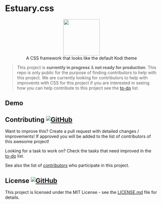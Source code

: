 # Estuary.css



<p align="center">

  <img width="120" src="https://user-images.githubusercontent.com/86180097/182456561-ee7e1084-38a1-4aba-a70f-511cdae549c3.png" />
  <br>
A CSS framework that looks like the default Kodi theme
</p>






> This project is <b>currently in progress</b> &  <b>not ready for production</b>. This repo is only public for the purpose of finding contributors to help with this project.  We are currently looking for contributors to help with improvents with CSS for this project if you are interested in seeing how you can help contribute to this project see the [to-do](.github/to-do.md) list.
  
  
  
## Demo


## Contributing <a href="https://github.com/MarketingPipeline/Awesome-Repo-Template/graphs/contributors"> ![GitHub](https://img.shields.io/github/contributors/MarketingPipeline/Awesome-Repo-Template) </a>

Want to improve this? Create a pull request with detailed changes / improvements! If approved you will be added to the list of contributors of this awesome project!


Looking for a task to work on? Check the tasks that need improved in the [to-do](https://github.com/MarketingPipeline/Markdown-Tag/blob/main/to-do.md) list.


See also the list of
[contributors](https://github.com/MarketingPipeline/Markdown-Tag/graphs/contributors) who
participate in this project.




## License  <a href="LICENSE"> ![GitHub](https://img.shields.io/badge/License--MIT-aa8d2?logo=opensourceinitiative&logoColor=fff) </a>


This project is licensed under the MIT License - see the
[LICENSE.md](https://github.com/MarketingPipeline/Markdown-Tag/blob/main/LICENSE) file for
details.
